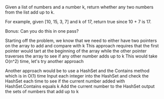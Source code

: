 Given a list of numbers and a number k, return whether any two numbers from the list add up to k.

For example, given [10, 15, 3, 7] and k of 17, return true since 10 + 7 is 17.

Bonus: Can you do this in one pass?

Starting off the problem, we know that we need to either have two pointers on the array to add and compare with k
	This approach requires that the first pointer would tart at the beginning of the array while the other pointer traverses the array to see if any other number adds up to k
	This would take O(n^2) time, let's try another approach

Another approach would be to use a HashSet and the Contains method which is in O(1) time
	Input each integer into the HashSet and check the HashSet each time to see if the current number added with HashSet.Contains equals k
	Add the current number to the HashSet
	output the sets of numbers that add up to k